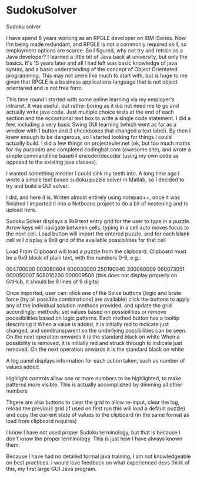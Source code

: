 # SudokuSolver
Sudoku solver

I have spend 8 years working as an RPGLE developer on IBM iSeries. Now I'm being made redundant, and RPGLE is not a commonly required skill, so employment options are scarce.
So I figured, why not try and retrain as a Java developer?
I learned a little bit of Java back at university, but only the basics. It's 15 years later and all I had left was basic knowledge of java syntax, and a basic understanding of the concept of Object Orientated programming. This may not seem like much to start with, but is huge to me given that RPGLE is a business applications language that is not object orientaned and is not free form.

This time round I started with some online learning via my employer's intranet. It was useful, but rather boring as it did not need me to go and actually write java code. Just multiple choice tests at the end of each section and the occastional text box to write a single code statement.
I did a few, including a very basic Swing GUI learning (which went as far as a window with 1 button and 3 checkboxes that changed a text label). By then I knew enough to be dangerous, so I started looking for things I could actually build. I did a few things on projecteuler.net (ok, but too much maths for my purpose) and completed codingbat.com (awesome site), and wrote a simple command line base64 encoder/decoder (using my own code as opposed to the existing java classes).

I wanted something meatier I could sink my teeth into. A long time ago I wrote a simple text based sudoku puzzle solver in Matlab, so I decided to try and build a GUI solver.

I did, and here it is. Writen almost entirely using notepad++, once it was finished I imported it into a Netbeans project to do a bit of neatening and to upload here.


Sudoku Solver displays a 9x9 text entry grid for the user to type in a puzzle. Arrow keys will navigate between cells, typing in a cell auto moves focus to the next cell. Load button will import the entered puzzle, and for each blank cell will display a 9x9 grid of the available possibilities for that cell

Load From Clipboard will load a puzzle from the clipboard. Clipboard must be a 9x9 block of plain text, with the numbers 0-9, e.g.: 

004700000
003080604
600030000
250190040
300060009
060073051
000050007
508010200
000009500
(this does not display properly on GitHub, it should be 9 lines of 9 digits)

Once imported, user can:
  click one of the Solve buttons (logic and brute force [try all possible combinations] are available)
  click the buttons to apply any of the individual solution methods provided, and update the grid accordingly:
    methods:
      set values based on possibilities
      or remove poossibilities based on logic patterns.
    Each method button has a tooltip describing it
    When a value is added, it is initially red to indicate just changed, and semitransparent so the underlying possibilities can be seen. On the next operation onwards it is the standard black on white
    When a possibility is removed, it is initially red and struck through to indicate just removed. On the next operation onwards it is the standard black on white

A log panel displays information for each action taken, such as number of values added.

Highlight controls allow one or more numbers to be highlighted, to make patterns more visible. This is actually accomplished by dimming all other numbers

Thgere are also buttons to clear the grid to allow re-input, clear the log, reload the previous grid (if used on first run this will load a default puzzle) and copy the current state of values to the clipboard (in the same format as load from clipboard requires)

I know I have not used proper Sudoku terminology, but that is because I don't know the proper terminology. This is just how I have always known them.



Because I have had no detailed formal java training, I am not knowledgeable on best practices. I would love feedback on what experienced devs think of this, my first large GUI Java program.
